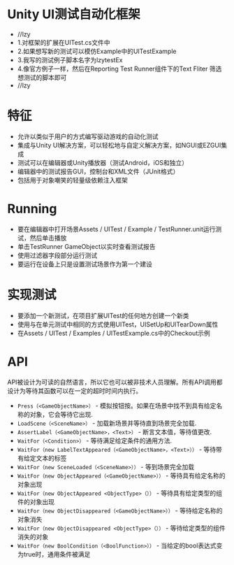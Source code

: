 # Unity UI测试自动化框架

* //lzy
* 1.对框架的扩展在UITest.cs文件中
* 2.如果想写新的测试可以模仿Example中的UITestExample
* 3.我写的测试例子脚本名字为lzytestEx
* 4.像官方例子一样，然后在Reporting Test Runner组件下的Text Fliter 筛选想测试的脚本即可
* //lzy

# 特征

* 允许以类似于用户的方式编写驱动游戏的自动化测试
* 集成与Unity UI解决方案，可以轻松地与自定义解决方案，如NGUI或EZGUI集成
* 测试可以在编辑器或Unity播放器（测试Android，iOS和独立）
* 编辑器中的测试报告GUI，控制台和XML文件（JUnit格式）
* 包括用于对象嘲笑的轻量级依赖注入框架


# Running

* 要在编辑器中打开场景Assets / UITest / Example / TestRunner.unit运行测试，然后单击播放
* 单击TestRunner GameObject以实时查看测试报告
* 使用过滤器字段部分运行测试
* 要运行在设备上只是设置测试场景作为第一个建设


# 实现测试

* 要添加一个新测试，在项目扩展UITest的任何地方创建一个新类
* 使用与在单元测试中相同的方式使用UITest，UISetUp和UITearDown属性
* 在Assets / UITest / Examples / UITestExample.cs中的Checkout示例


# API

API被设计为可读的自然语言，所以它也可以被非技术人员理解。所有API调用都设计为等待其函数可以在一定的超时时间内执行。

* `Press（<GameObjectName>）` - 模拟按钮按。如果在场景中找不到具有给定名称的对象，它会等待它出现.
* `LoadScene（<SceneName>）` - 加载新场景并等待直到场景完全加载.
* `AssertLabel（<GameObjectName>，<Text>）` - 断言文本值，等待值更改.
* `WaitFor（<Condition>）` - 等待满足给定条件的通用方法.
* `WaitFor（new LabelTextAppeared（<GameObjectName>，<Text>））` - 等待带有给定文本的标签
* `WaitFor（new SceneLoaded（<SceneName>））` - 等到场景完全加载
* `WaitFor（new ObjectAppeared（<GameObjectName>））` - 等待具有给定名称的对象出现
* `WaitFor（new ObjectAppeared <ObjectType>（））` - 等待具有给定类型的组件的对象出现
* `WaitFor（new ObjectDisappeared（<GameObjectName>））` - 等待给定名称的对象消失
* `WaitFor（new ObjectDisappeared <ObjectType>（））` - 等待给定类型的组件消失的对象
* `WaitFor（new BoolCondition（<BoolFunction>））` - 当给定的bool表达式变为true时，通用条件被满足
